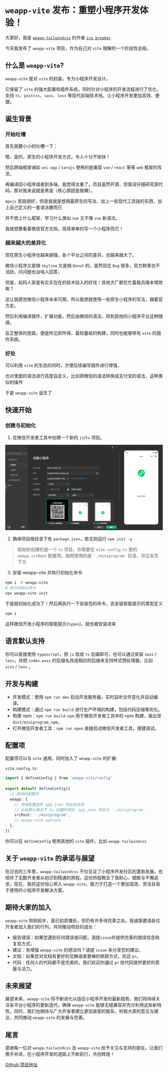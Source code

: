 # `weapp-vite` 发布：重塑小程序开发体验！

大家好，我是 [`weapp-tailwindcss`](https://github.com/sonofmagic/weapp-tailwindcss) 的作者 [`ice breaker`](https://github.com/sonofmagic)

今天我发布了 `weapp-vite` 项目，作为自己对 `vite` 理解的一个阶段性总结。

## 什么是 `weapp-vite`?

`weapp-vite` 是对 `vite` 的封装，专为小程序开发设计。

它保留了 `vite` 的强大配置和插件系统，同时针对小程序的开发流程进行了优化，支持 `ts`、`postcss`、`sass`、`less` 等现代前端技术栈，让小程序开发更加高效、便捷。

## 诞生背景

### 开始吐槽

首先我要小小的吐槽一下：

嗯，是的，原生的小程序开发方式，令人十分不愉快！

然后跨端框架诸如 `uni-app` / `tarojs` 使用的是兼容 `vue` / `react` 等等 `web` 框架的写法，

再编译回小程序或者到多端，我觉得太重了，而且虽然开源，但我没仔细研究源代码，那对我来说就是黑盒（核心原因是我懒）。

`mpxjs` 思路很好，但是我就是想用最原生的写法，加上一些现代工具链的东西，加上自己定义的一套语法糖而已

并不想上什么框架，学习什么类似 `vue` 又不像 `vue` 新语法。

我就想要看着微信官方文档，简简单单的写一个小程序而已！

### 越来越大的差异化

现在原生小程序也越来越强，各个平台之间的差异，也越来越大了。

微信小程序又是搞 `skyline` 又是搞 `Donut` 的，虽然现在 `Bug` 很多，官方群里也不活跃，问问题也没啥人回答，

但是，起码人家是有实实在在的技术投入的好伐！其他大厂都在忙着裁员降本增效嘛？

这让我感觉微信小程序未来可期，所以我想就使用一些原生小程序的写法，跟着官方走。

然后利用编译插件，扩展功能，然后由微信的语法，转到其他的小程序平台这种随缘。

反正整体的思路，便是所见即所得，最轻量级的构建，同时也能够带有 `vite` 的插件系统。

### 好处

可以利用 `vite` 的生态的同时，方便后续编写插件进行增强，

也对里面的语法进行高度自定义，比如把微信的语法转换成支付宝的语法，这种类似的操作

于是 `weapp-vite` 诞生了

## 快速开始

### 创建与初始化

1. 在微信开发者工具中创建一个新的 `js`/`ts` 项目。

![](../images/create-project.png)

2. 确保项目根目录下有 `package.json`，若无则运行 `npm init -y`

> 假如你创建的是一个 `ts` 项目，你需要在 `vite.config.ts` 里的 `weapp.srcRoot` 配置项，指明使用的是 `'./miniprogram'` 目录，详见本页下方

3. 安装 weapp-vite 并执行初始化命令

```sh
npm i -D weapp-vite
# 执行初始化命令
npx weapp-vite init
```

于是就初始化成功了！然后再执行一下安装包的命令，去安装智能提示的类型定义

```sh
npm i
```

这样微信开发小程序的智能提示(`types`)，就也被安装进来

## 语言默认支持

你可以直接使用 `typescript`，把 `js` 改成 `ts` 后缀即可，也可以通过安装 `sass` / `less`，并把 `index.wxss` 的后缀名改成相应的后缀来支持样式预处理器，比如 `scss` / `less` 。

## 开发与构建

- 开发模式：使用 `npm run dev` 启动开发服务器，实时监听文件变化并自动编译。
- 构建模式：通过 `npm run build` 进行生产环境的构建，包括代码压缩等优化。
- 构建 npm：`npm run build-npm` 用于微信开发者工具中的 npm 构建，输出至 `dist/miniprogram_npm`。
- 打开微信开发者工具：`npm run open` 直接启动微信开发者工具，便捷调试。

## 配置项

配置项可以与 `vite` 通用，同时加入了 `weapp-vite` 的扩展:

`vite.config.ts`:

```ts
import { defineConfig } from 'weapp-vite/config'

export default defineConfig({
  // 其他的配置同
  weapp: {
    // 用来配置监听 app.json 所在的目录
    // 比如默认情况下 ts 创建的项目，app.json 所在为 './miniprogram'
    srcRoot: './miniprogram',
    // weapp-vite options
  },
})
```

你可以在 `defineConfig` 使用其他的 `vite` 插件，比如 `weapp-tailwindcss`

## 关于 `weapp-vite` 的承诺与展望

在过去的三年里，`weapp-tailwindcss` 不仅见证了小程序开发社区的蓬勃发展，也陪伴了无数开发者从初识到精通的旅程。这份历程教会了我耐心、细致与不懈追求。现在，我将这份恒心带入 `weapp-vite`，致力于打造一个更加高效、灵活且易于使用的小程序开发解决方案。

## 期待大家的加入

`weapp-vite` 刚刚起步，虽已初具雏形，但仍有许多待完善之处。我诚挚邀请各位开发者加入我们的行列，共同推动项目的成长：

- 报告错误：如果您遇到任何错误或问题，请提`issue`并提供完善的错误信息和复现方式。
- 建议：有增强 `weapp-vite` 的想法吗？请提 `issue` 来分享您的建议。
- 文档：如果您对文档有更好的见解或者更棒的修辞方式，欢迎 `pr`。
- 代码：任何人的代码都不是完美的，我们欢迎你通过 `pr` 给代码提供更好的质量与活力。

## 未来展望

展望未来，`weapp-vite` 将不断进化以适应小程序开发的最新趋势。我们将持续关注各平台小程序的更新迭代，确保 `weapp-vite` 能够无缝兼容并充分利用这些新特性。同时，我们也期待与广大开发者建立更加紧密的联系，听取大家的意见与建议，共同推动 `weapp-vite` 的发展与完善。

## 尾言

感谢每一位对 `weapp-tailwindcss` 及 `weapp-vite` 给予关注与支持的朋友。让我们携手并进，在小程序开发的道路上不断前行，共创辉煌！

[Github 项目地址](https://github.com/sonofmagic/weapp-tailwindcss/tree/main/packages/weapp-vite)

